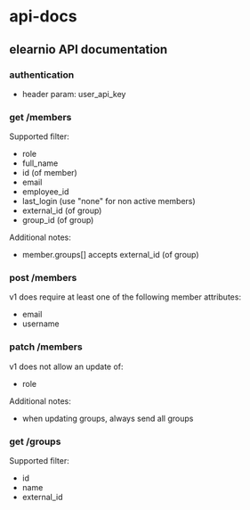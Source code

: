 # api-docs
## elearnio API documentation

### authentication

* header param: user_api_key

### get /members

Supported filter:
* role
* full_name
* id (of member)
* email
* employee_id
* last_login (use "none" for non active members)
* external_id (of group)
* group_id (of group)

Additional notes:
* member.groups[] accepts external_id (of group)

### post /members

v1 does require at least one of the following member attributes:
* email
* username

### patch /members

v1 does not allow an update of:
* role

Additional notes:
* when updating groups, always send all groups

### get /groups

Supported filter:
* id
* name
* external_id
